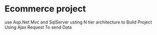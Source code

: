 # Ecommerce project 
use Asp.Net Mvc and SqlServer
usting N tier architecture to Bulid Project
Using Ajax Request To send Data

